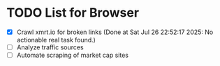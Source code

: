 # TODO List for Browser

- [x] Crawl xmrt.io for broken links  (Done at Sat Jul 26 22:52:17 2025: No actionable real task found.)
- [ ] Analyze traffic sources
- [ ] Automate scraping of market cap sites